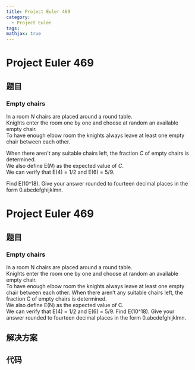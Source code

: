```yaml
---
title: Project Euler 469
category:
  - Project Euler
tags:
mathjax: true
---
```

<escape><!-- more --></escape>
    
# Project Euler 469
## 题目
### Empty chairs



In a room <var>N</var> chairs are placed around a round table.<br />
Knights enter the room one by one and choose at random an available empty chair.<br />
To have enough elbow room the knights always leave at least one empty chair between each other.


When there aren't any suitable chairs left, the fraction <var>C</var> of empty chairs is determined.<br />
We also define E(<var>N</var>) as the expected value of <var>C</var>.<br />
We can verify that E(4) = 1/2 and E(6) = 5/9.


Find E(10^18). Give your answer rounded to fourteen decimal places in the form 0.abcdefghijklmn.



# Project Euler 469
## 题目
### Empty chairs

In a room N chairs are placed around a round table.<br>Knights enter the room one by one and choose at random an available empty chair.<br>To have enough elbow room the knights always leave at least one empty chair between each other.
When there aren’t any suitable chairs left, the fraction C of empty chairs is determined.<br>We also define E(N) as the expected value of C.<br>We can verify that E(4) = 1/2 and E(6) = 5/9.
Find E(10^18). Give your answer rounded to fourteen decimal places in the form 0.abcdefghijklmn.


## 解决方案


## 代码



